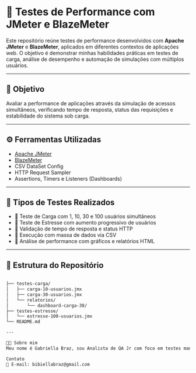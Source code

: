 # 🧪 Testes de Performance com JMeter e BlazeMeter

Este repositório reúne testes de performance desenvolvidos com **Apache JMeter** e **BlazeMeter**, aplicados em diferentes contextos de aplicações web. O objetivo é demonstrar minhas habilidades práticas em testes de carga, análise de desempenho e automação de simulações com múltiplos usuários.

---

## 🚀 Objetivo

Avaliar a performance de aplicações através da simulação de acessos simultâneos, verificando tempo de resposta, status das requisições e estabilidade do sistema sob carga.

---

## ⚙️ Ferramentas Utilizadas

- [Apache JMeter](https://jmeter.apache.org/)
- [BlazeMeter](https://www.blazemeter.com/)
- CSV DataSet Config
- HTTP Request Sampler
- Assertions, Timers e Listeners (Dashboards)

---

## 📌 Tipos de Testes Realizados

- 🔹 Teste de Carga com 1, 10, 30 e 100 usuários simultâneos  
- 🔹 Teste de Estresse com aumento progressivo de usuários  
- 🔹 Validação de tempo de resposta e status HTTP  
- 🔹 Execução com massa de dados via CSV  
- 🔹 Análise de performance com gráficos e relatórios HTML

---

## 📁 Estrutura do Repositório

```bash

├── testes-carga/
│   ├── carga-10-usuarios.jmx
│   ├── carga-30-usuarios.jmx
│   └── relatorios/
│       └── dashboard-carga-30/
├── testes-estresse/
│   └── estresse-100-usuarios.jmx
└── README.md

---

👩‍💻 Sobre mim
Meu nome é Gabriella Braz, sou Analista de QA Jr com foco em testes manuais, testes automatizados com Cypress e testes de performance com JMeter e BlazeMeter. Também estudo sobre qualidade de software, automação e usabilidade.

Contato
📧 E-mail: bibiellabraz@gmail.com


